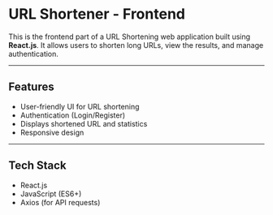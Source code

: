 # URL Shortener - Frontend

This is the frontend part of a URL Shortening web application built using **React.js**. It allows users to shorten long URLs, view the results, and manage authentication.

---

## Features

- User-friendly UI for URL shortening
- Authentication (Login/Register)
- Displays shortened URL and statistics
- Responsive design

---

##  Tech Stack

- React.js
- JavaScript (ES6+)
- Axios (for API requests)
